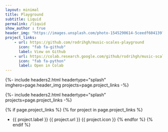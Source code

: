 ```yaml
---
layout: minimal
title: Playground
subtitle: Liquid 
permalink: /liquid
show_author : true
header_img: "https://images.unsplash.com/photo-1545290614-5ceedf604139?ixlib=rb-1.2.1&ixid=eyJhcHBfaWQiOjEyMDd9&auto=format&fit=crop&w=1200&q=60"
project_links:
    - url: https://github.com/rodrihgh/music-scales-playground
      icon: "fab fa-github"
      label: View on Github
    - url: https://colab.research.google.com/github/rodrihgh/music-scales-playground/blob/master/music-scales.ipynb
      icon: "fab fa-python"
      label: Open in Colab
---
```


{%- include headers2.html headertype="splash" imghero=page.header_img projects=page.project_links -%}

{%- include headers2.html headertype="splash" projects=page.project_links -%}


{% if page.project_links %}
  {% for project in page.project_links  %}
- {{ project.label }} {{ project.url }}  {{ project.icon }}
  {% endfor %}
{% endif %}


            
